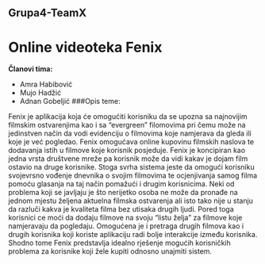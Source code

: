 ﻿## Grupa4-TeamX
# Online videoteka Fenix 
**Članovi tima:**
* Amra Habibović
* Mujo Hadžić
* Adnan Gobeljić
###Opis teme:

Fenix je aplikacija koja će omogućiti korisniku da se upozna sa najnovijim filmskim ostvarenjima kao i sa “evergreen” filomovima pri čemu može na jedinstven način da vodi evidenciju o filmovima koje namjerava da gleda ili koje je već pogledao. Fenix omogućava online kupovinu filmskih naslova te dodavanja istih u filmove koje korisnik posjeduje. Fenix je koncipiran kao jedna vrsta društvene mreže pa korisnik može da vidi kakav je dojam film ostavio na druge korisnike. Stoga svrha sistema jeste da omogući korisniku svojevrsno vođenje dnevnika o svojim filmovima te ocjenjivanja samog filma pomoću glasanja na taj način pomažući i drugim korisnicima. Neki od problema koji se javljaju je što nerijetko osoba ne može da pronađe na jednom mjestu željena aktuelna filmska ostvarenja ali isto tako nije u stanju da razluči kakva je kvaliteta filma bez utisaka drugih ljudi.  Pored toga korisnici ce moći da dodaju filmove na svoju “listu želja” za filmove koje namjeravaju da pogledaju. Omogućena je i pretraga drugih filmova kao i drugih korisnika koji koriste aplikaciju radi bolje interakcije između korisnika. Shodno tome Fenix predstavlja idealno rješenje mogućih korisničkih problema za korisnike koji žele kupiti odnosno unajmiti sistem.



